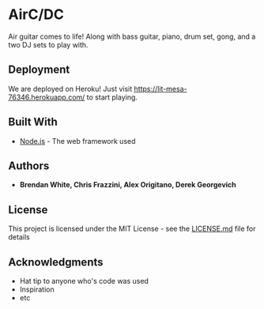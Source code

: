 # AirC/DC

Air guitar comes to life! Along with bass guitar, piano, drum set, gong, and a two DJ sets to play with.

## Deployment

We are deployed on Heroku! Just visit https://lit-mesa-76346.herokuapp.com/ to start playing. 

## Built With

* [Node.js](https://nodejs.org/en/docs/) - The web framework used

## Authors

* **Brendan White, Chris Frazzini, Alex Origitano, Derek Georgevich** 

## License

This project is licensed under the MIT License - see the [LICENSE.md](LICENSE.md) file for details

## Acknowledgments

* Hat tip to anyone who's code was used
* Inspiration
* etc

